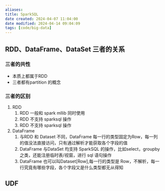 ```yaml
---
aliases: 
title: SparkSQL
date created: 2024-04-07 11:04:00
date modified: 2024-04-14 09:04:09
tags: [code/big-data]
---
```

## RDD、DataFrame、DataSet 三者的关系
### 三者的共性
- 本质上都属于RDD
- 三者都有partition 的概念

### 三者的区别
1. RDD
	1. RDD 一般和 spark mllib 同时使用
	2. RDD 不支持 sparksql 操作
	3. RDD 不支持 sparksql 操作
2. DataFrame
	1. 与RDD 和 Dataset 不同，DataFrame 每一行的类型固定为Row，每一列的值没法直接访问，只有通过解析才能获取各个字段的值
	2. DataFrame 与DataSet 均支持 SparkSQL 的操作，比如select，groupby 之类，还能注册临时表/视窗，进行 sql 语句操作
	3. DataFrame 也可以叫Dataset\[Row\],每一行的类型是 Row，不解析，每一行究竟有哪些字段，各个字段又是什么类型都无从得知

## UDF
